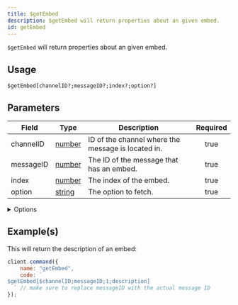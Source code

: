 ```yaml
---
title: $getEmbed
description: $getEmbed will return properties about an given embed.
id: getEmbed
---
```


`$getEmbed` will return properties about an given embed.

## Usage

```aoi
$getEmbed[channelID?;messageID?;index?;option?]
```

## Parameters

| Field     | Type                                                                                              | Description                                        | Required |
| --------- | ------------------------------------------------------------------------------------------------- | -------------------------------------------------- | :------: |
| channelID | [number](https://developer.mozilla.org/en-US/docs/Web/JavaScript/Reference/Global_Objects/Number) | ID of the channel where the message is located in. |   true   |
| messageID | [number](https://developer.mozilla.org/en-US/docs/Web/JavaScript/Reference/Global_Objects/Number) | The ID of the message that has an embed.           |   true   |
| index     | [number](https://developer.mozilla.org/en-US/docs/Web/JavaScript/Reference/Global_Objects/Number) | The index of the embed.                            |   true   |
| option    | [string](https://developer.mozilla.org/en-US/docs/Web/JavaScript/Reference/Global_Objects/String) | The option to fetch.                               |   true   |

<details>
  <summary>Options</summary>

| Type                              | Description                                              |
| --------------------------------- | -------------------------------------------------------- |
| title                             | Title of the embed.                                      |
| description                       | Description of the embed.                                |
| url                               | The URL in the title.                                    |
| color                             | Color of the embed.                                      |
| timestamp                         | Timestamp located in the footer.                         |
| field(index).name / field1.name   | Field title.                                             |
| field(index).value / field1.value | Field description.                                       |
| thumbnail                         | Thumbnail (image top right).                             |
| image                             | Large image at the bottom.                               |
| video                             | Video/GIF.                                               |
| authorname                        | Author content, above title field.                       |
| authorurl                         | Author url, above title field.                           |
| authoricon                        | Author icon, above title field besides author content    |
| footertext                        | Footer text.                                             |
| footericon                        | Footer icon, besides footer.                             |
| files                             | Attached files.                                          |
| createdAt                         | Creation date of the embed.                              |
| hexColor                          | Hex color of the embed.                                  |
| length                            | Length of the embed.                                     |

</details>

## Example(s)

This will return the description of an embed:

```javascript
client.command({
    name: "getEmbed",
    code: `
$getEmbed[$channelID;messageID;1;description] 
  ` // make sure to replace messageID with the actual message ID
});
```
